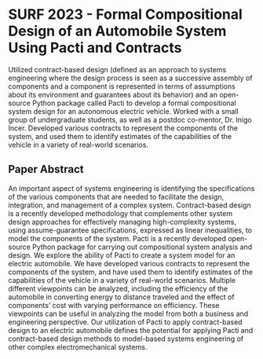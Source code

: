 # SURF 2023 - Formal Compositional Design of an Automobile System Using Pacti and Contracts

Utilized contract-based design (defined as an approach to systems engineering where the design process is seen as a successive assembly of components and a component is represented in terms of assumptions about its environment and guarantees about its behavior) and an open-source Python package called Pacti to develop a formal compositional system design for an autonomous electric vehicle. Worked with a small group of undergraduate students, as well as a postdoc co-mentor, Dr. Inigo Incer. Developed various contracts to represent the components of the system, and used them to identify estimates of the capabilities of the vehicle in a variety of real-world scenarios.

## Paper Abstract

An important aspect of systems engineering is identifying the specifications of the various components that are needed to facilitate the design, integration, and management of a complex system. Contract-based design is a recently developed methodology that complements other system design approaches for effectively managing high-complexity systems, using assume-guarantee specifications, expressed as linear inequalities, to model the components of the system. Pacti is a recently developed open-source Python package for carrying out compositional system analysis and design. We explore the ability of Pacti to create a system model for an electric automobile. We have developed various contracts to represent the components of the system, and have used them to identify estimates of the capabilities of the vehicle in a variety of real-world scenarios. Multiple different viewpoints can be analyzed, including the efficiency of the automobile in converting energy to distance traveled and the effect of components’ cost with varying performance on efficiency.  These viewpoints can be useful in analyzing the model from both a business and engineering perspective. Our utilization of Pacti to apply contract-based design to an electric automobile defines the potential for applying Pacti and contract-based design methods to model-based systems engineering of other complex electromechanical systems.
